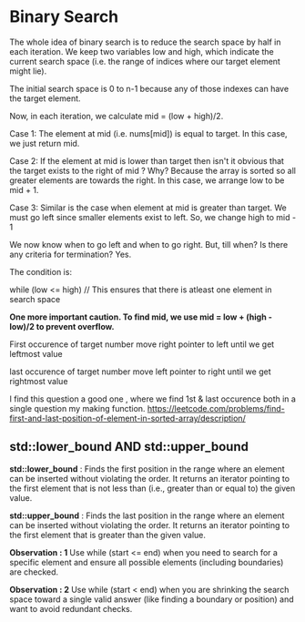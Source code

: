 # Binary Search
The whole idea of binary search is to reduce the search space by half in each iteration. We keep two variables low and high, which indicate the current search space (i.e. the range of indices where our target element might lie).

The initial search space is 0 to n-1 because any of those indexes can have the target element.

Now, in each iteration, we calculate mid = (low + high)/2.

Case 1: The element at mid (i.e. nums[mid]) is equal to target. In this case, we just return mid.

Case 2: If the element at mid is lower than target then isn't it obvious that the target exists to the right of mid ? Why? Because the array is sorted so all greater elements are towards the right. In this case, we arrange low to be mid + 1.

Case 3: Similar is the case when element at mid is greater than target. We must go left since smaller elements exist to left. So, we change high to mid - 1

We now know when to go left and when to go right. But, till when? Is there any criteria for termination? Yes.

The condition is:

while (low <= high) // This ensures that there is atleast one element in search space

**One more important caution. To find mid, we use mid = low + (high - low)/2 to prevent overflow.**

First occurence of target number 
move right pointer to left until we get leftmost value 

last occurence of target number 
move left pointer to right until we get rightmost value

I find this question a good one , where we find 1st & last occurence both in a single question my making function.
https://leetcode.com/problems/find-first-and-last-position-of-element-in-sorted-array/description/ 


## std::lower_bound AND std::upper_bound

**std::lower_bound** :  Finds the first position in the range where an element can be inserted without violating the order. It returns an iterator pointing to the first element that is not less than (i.e., greater than or equal to) the given value.

**std::upper_bound** : Finds the last position in the range where an element can be inserted without violating the order. It returns an iterator pointing to the first element that is greater than the given value.

**Observation : 1** Use while (start <= end) when you need to search for a specific element and ensure all possible elements (including boundaries) are checked.

**Observation : 2** Use while (start < end) when you are shrinking the search space toward a single valid answer (like finding a boundary or position) and want to avoid redundant checks.